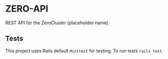 # ZERO-API

REST API for the ZeroCluster (placeholder name).

## Tests

This project uses Rails default `Minitest` for testing. To run tests `rails test`.
